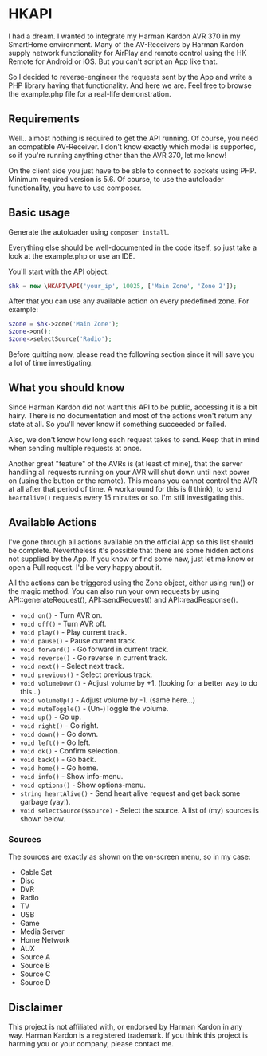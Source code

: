 # HKAPI

I had a dream. I wanted to integrate my Harman Kardon AVR 370 in my SmartHome environment.
Many of the AV-Receivers by Harman Kardon supply network functionality for AirPlay and remote
control using the HK Remote for Android or iOS. But you can't script an App like that.

So I decided to reverse-engineer the requests sent by the App and write a PHP library having that
functionality. And here we are. Feel free to browse the example.php file for a real-life demonstration.

## Requirements

Well.. almost nothing is required to get the API running. Of course, you need an compatible AV-Receiver.
I don't know exactly which model is supported, so if you're running anything other than the AVR 370, let me know!

On the client side you just have to be able to connect to sockets using PHP. Minimum required version is 5.6.
Of course, to use the autoloader functionality, you have to use composer.

## Basic usage

Generate the autoloader using ``composer install``.

Everything else should be well-documented in the code itself, so just take a look at the example.php or use an IDE.

You'll start with the API object:

```php
$hk = new \HKAPI\API('your_ip', 10025, ['Main Zone', 'Zone 2']);
```

After that you can use any available action on every predefined zone. For example:

```php
$zone = $hk->zone('Main Zone');
$zone->on();
$zone->selectSource('Radio');
```

Before quitting now, please read the following section since it will save you a lot of time investigating.

## What you should know

Since Harman Kardon did not want this API to be public, accessing it is a bit hairy. There is no documentation
and most of the actions won't return any state at all. So you'll never know if something succeeded or failed.

Also, we don't know how long each request takes to send. Keep that in mind when sending multiple requests at once.

Another great "feature" of the AVRs is (at least of mine), that the server handling all requests running on your
AVR will shut down until next power on (using the button or the remote). This means you cannot control the AVR
at all after that period of time. A workaround for this is (I think), to send ``heartAlive()`` requests every
15 minutes or so. I'm still investigating this.

## Available Actions

I've gone through all actions available on the official App so this list should be complete. Nevertheless it's
possible that there are some hidden actions not supplied by the App. If you know or find some new, just let me
know or open a Pull request. I'd be very happy about it.

All the actions can be triggered using the Zone object, either using run() or the magic method. You can also
run your own requests by using API::generateRequest(), API::sendRequest() and API::readResponse().

* ``void on()`` - Turn AVR on.
* ``void off()`` - Turn AVR off.
* ``void play()`` - Play current track.
* ``void pause()`` - Pause current track.
* ``void forward()`` - Go forward in current track.
* ``void reverse()`` - Go reverse in current track.
* ``void next()`` - Select next track.
* ``void previous()`` - Select previous track.
* ``void volumeDown()`` - Adjust volume by +1. (looking for a better way to do this...)
* ``void volumeUp()`` - Adjust volume by -1. (same here...)
* ``void muteToggle()`` - (Un-)Toggle the volume.
* ``void up()`` - Go up.
* ``void right()`` - Go right.
* ``void down()`` - Go down.
* ``void left()`` - Go left.
* ``void ok()`` - Confirm selection.
* ``void back()`` - Go back.
* ``void home()`` - Go home.
* ``void info()`` - Show info-menu.
* ``void options()`` - Show options-menu.
* ``string heartAlive()`` - Send heart alive request and get back some garbage (yay!).
* ``void selectSource($source)`` - Select the source. A list of (my) sources is shown below.

### Sources

The sources are exactly as shown on the on-screen menu, so in my case:

* Cable Sat
* Disc
* DVR
* Radio
* TV
* USB
* Game
* Media Server
* Home Network
* AUX
* Source A
* Source B
* Source C
* Source D

## Disclaimer

This project is not affiliated with, or endorsed by Harman Kardon in any way. Harman Kardon is a registered
trademark. If you think this project is harming you or your company, please contact me.